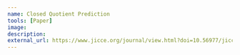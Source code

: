 ```yaml
---
name: Closed Quotient Prediction
tools: [Paper]
image:
description: 
external_url: https://www.jicce.org/journal/view.html?doi=10.56977/jicce.2024.22.2.145
---
```


